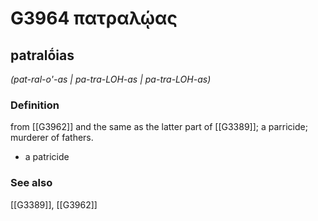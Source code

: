 # G3964 πατραλῴας

## patralṓias

_(pat-ral-o'-as | pa-tra-LOH-as | pa-tra-LOH-as)_

### Definition

from [[G3962]] and the same as the latter part of [[G3389]]; a parricide; murderer of fathers.

- a patricide

### See also

[[G3389]], [[G3962]]

